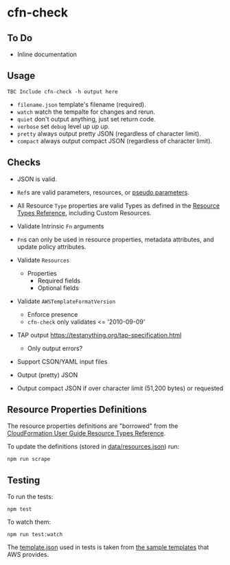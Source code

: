 # cfn-check

## To Do

* Inline documentation

## Usage

    TBC Include cfn-check -h output here

* `filename.json` template's filename (required).
* `watch` watch the tempalte for changes and rerun.
* `quiet` don't output anything, just set return code.
* `verbose` set `debug` level up up up.
* `pretty` always output pretty JSON (regardless of character limit).
* `compact` always output compact JSON (regardless of character limit).

## Checks

* JSON is valid.
* `Ref`s are valid parameters, resources, or [pseudo
  parameters](http://docs.aws.amazon.com/AWSCloudFormation/latest/UserGuide/pseudo-parameter-reference.html).
* All Resource `Type` properties are valid Types as defined in the [Resource
  Types
  Reference](https://docs.aws.amazon.com/AWSCloudFormation/latest/UserGuide/aws-template-resource-type-ref.html),
  including Custom Resources.

* Validate Intrinsic `Fn` arguments
* `Fn`s can only be used in resource properties, metadata attributes, and update
  policy attributes.
* Validate `Resources`
  * Properties
    * Required fields
    * Optional fields
* Validate `AWSTemplateFormatVersion`
  * Enforce presence
  * `cfn-check` only validates <= '2010-09-09'
* TAP output https://testanything.org/tap-specification.html
  * Only output errors?
* Support CSON/YAML input files
* Output (pretty) JSON
* Output compact JSON if over character limit (51,200 bytes) or requested

## Resource Properties Definitions

The resource properties definitions are "borrowed" from the [CloudFormation User
Guide Resource Types
Reference](https://docs.aws.amazon.com/AWSCloudFormation/latest/UserGuide/aws-template-resource-type-ref.html).

To update the definitions (stored in [data/resources.json](data/resources.json))
run:

    npm run scrape

## Testing

To run the tests:

    npm test

To watch them:

    npm run test:watch

The [template.json](test/template.json) used in tests is taken from [the sample
templates](https://s3-us-west-2.amazonaws.com/cloudformation-templates-us-west-2/AutoScalingMultiAZWithNotifications.template)
that AWS provides.
